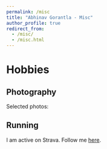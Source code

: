 ```yaml
---
permalink: /misc
title: "Abhinav Gorantla - Misc"
author_profile: true
redirect_from: 
  - /misc/
  - /misc.html
---
```


# Hobbies

## Photography

Selected photos:

## Running
I am active on Strava. Follow me [here](https://strava.com).